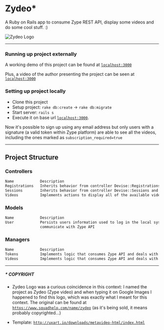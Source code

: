 # Zydeo*
A Ruby on Rails app to consume Zype REST API, display some videos and do some cool stuff. :)

![Zydeo Logo](https://www.squadhelp.com/story_images/visual_images/1594159828-zydeo2%20image1.jpg)
_____________________
### Running up project externally
A working demo of this project can be found at [`localhost:3000`](http://localhost:3000)

Plus, a video of the author presenting the project can be seen at [`localhost:3000`](http://localhost:3000)

### Setting up project locally
  * Clone this project
  * Setup project: `rake db:create` -> `rake db:migrate`
  * Start server: `rails s`
  * Execute it on base url [`localhost:3000`](http://localhost:3000).

Now it's possible to sign up using any email address but only users with a signature (a valid token within 
Zype platform) are able to see all the videos, including the ones marked as `subscription_required=true` 
_____________________
## Project Structure

### Controllers
```sh
Name            Description
Registrations   Inherits behavior from controller Devise::Registrations and overrides it to include TokensManager
Sessions        Inherits behavior from controller Devise::Sessions and overrides it to include TokensManager
Videos          Implements actions to display all of the available videos and a single one (index | show)
```
### Models
```sh
Name            Description
User            Persists users information used to log in the local system and access tokens to
                communicate with Zype API
```
### Managers
```sh
Name            Description
Tokens          Implements logic that consumes Zype API and deals with all tasks related to user authentication
Videos          Implements logic that consumes Zype API and deals with all tasks related to video retrieving
```
_____________________


##### * COPYRIGHT
- Zydeo Logo was a curious coincidence in this context: I named the project as Zydeo (Zype video) and when typing it
on Google Images I happened to find this logo, which was exactly what I meant for this context. The original can be 
found at [`https://www.squadhelp.com/name/zydeo`](https://www.squadhelp.com/name/zydeo) (as it's being sold, it means
probably copyrighted...)

- Template: [`http://uxart.io/downloads/metavideo-html/index.html`](http://uxart.io/downloads/metavideo-html/index.html)
